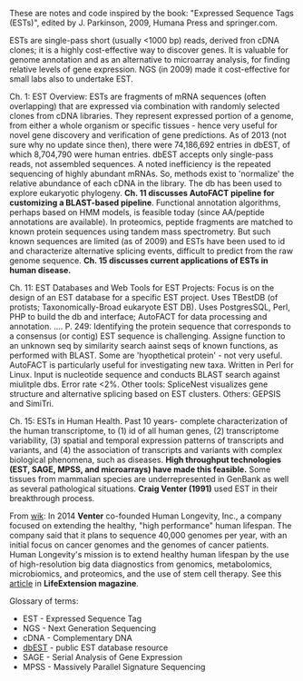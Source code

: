These are notes and code inspired by the book: "Expressed Sequence Tags (ESTs)", edited by J. Parkinson, 2009, Humana Press and springer.com. 

ESTs are single-pass  short (usually <1000 bp) reads, derived fron cDNA clones; it is a highly cost-effective way to discover genes. It is valuable for genome annotation and as an alternative to microarray analysis, for finding relative levels of gene expression. NGS (in 2009) made it cost-effective for small labs also to undertake EST. 

Ch. 1: EST Overview: ESTs are fragments of mRNA sequences (often overlapping) that are expressed via combination with randomly selected clones from cDNA libraries. They represent expressed portion of a genome, from either a whole organism or specific tissues - hence very useful for novel gene discovery and verification of gene predictions. As of 2013 (not sure why no update since then), there were 74,186,692 entries in dbEST, of which 8,704,790 were human entries. dbEST accepts only single-pass reads, not assembled sequences. A noted inefficiency is the repeated sequencing of highly abundant mRNAs. So, methods exist to 'normalize' the relative abundance of each cDNA in the library. The db has been used to explore eukaryotic phylogeny. **Ch. 11 discusses AutoFACT pipeline for customizing a BLAST-based pipeline**. Functional annotation algorithms, perhaps based on HMM models, is feasible today (since AA/peptide annotations are available). In proteomics, peptide fragments are matched to known protein sequences using tandem mass spectrometry. But such known sequences are limited (as of 2009) and ESTs have been used to id and characterize alternative splicing events, difficult to predict from the raw genome sequence. **Ch. 15 discusses current applications of ESTs in human disease.** 

Ch. 11: EST Databases and Web Tools for EST Projects: Focus is on the design of an EST database for a specific EST project. Uses TBestDB (of protists; Taxonomically-Broad eukaryote EST DB). Uses PostgresSQL, Perl, PHP to build the db and interface; AutoFACT for data processing and annotation. .... P. 249: Identifying the protein sequence that corresponds to a consensus (or contig) EST sequence is challenging. Assigne function to an unknown seq by similarity search aainst seqs of known functions, as performed with BLAST. Some are 'hyopthetical protein' - not very useful. AutoFACT is particularly useful for investigating new taxa. Written in Perl for Linux. Input is nucleotide sequence and conducts BLAST  search against miulitple dbs. Error rate <2%. Other tools: SpliceNest visualizes gene structure and alternative splicing based on EST clusters. Others: GEPSIS and SimiTri. 

Ch. 15: ESTs in Human Health. Past 10 years- complete characterization of the human transcriptome, to (1) id of all human genes, (2) transcriptome variability,  (3) spatial and temporal expression patterns of transcripts and variants, and (4) the association of transcripts and variants with complex biological phenomena, such as diseases. **High throughput technologies (EST, SAGE, MPSS, and microarrays) have made this feasible.** Some tissues from mammalian species are underrepresented in GenBank as well as several pathological situations. **Craig Venter (1991)** used EST in their breakthrough process.  

From [wik](https://en.wikipedia.org/wiki/Craig_Venter): In 2014 **Venter** co-founded Human Longevity, Inc., a company focused on extending the healthy, "high performance" human lifespan. The company said that it plans to sequence 40,000 genomes per year, with an initial focus on cancer genomes and the genomes of cancer patients. Human Longevity's mission is to extend healthy human lifespan by the use of high-resolution big data diagnostics from genomics, metabolomics, microbiomics, and proteomics, and the use of stem cell therapy. See this [article](http://www.lifeextension.com/Magazine/2014/11/Massive-Database-Planned-To-Crack-The-Secrets-Of-Aging/Page-01) in **LifeExtension magazine**.

Glossary of terms:
* EST - Expressed Sequence Tag
* NGS - Next Generation Sequencing
* cDNA - Complementary DNA
* [dbEST](https://www.ncbi.nlm.nih.gov/dbEST/) - public EST database resource
* SAGE - Serial Analysis of Gene Expression
* MPSS - Massively Parallel Signature Sequencing
